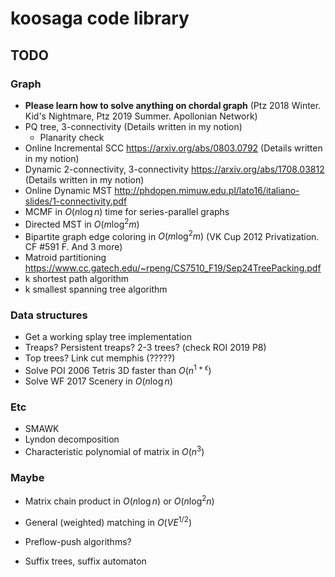 # koosaga code library

## TODO

### Graph

* **Please learn how to solve anything on chordal graph** (Ptz 2018 Winter. Kid's Nightmare, Ptz 2019 Summer. Apollonian Network)
* PQ tree, 3-connectivity (Details written in my notion)
  * Planarity check
* Online Incremental SCC https://arxiv.org/abs/0803.0792 (Details written in my notion)
* Dynamic 2-connectivity, 3-connectivity https://arxiv.org/abs/1708.03812 (Details written in my notion)
* Online Dynamic MST http://phdopen.mimuw.edu.pl/lato16/italiano-slides/1-connectivity.pdf
* MCMF in $O(n \log n)$ time for series-parallel graphs
* Directed MST in $O(m\log^2 m)$ 
* Bipartite graph edge coloring in $O(m \log ^2 m)$ (VK Cup 2012 Privatization. CF #591 F. And 3 more)
* Matroid partitioning https://www.cc.gatech.edu/~rpeng/CS7510_F19/Sep24TreePacking.pdf
* k shortest path algorithm
* k smallest spanning tree algorithm

### Data structures

* Get a working splay tree implementation
* Treaps? Persistent treaps? 2-3 trees? (check ROI 2019 P8)
* Top trees? Link cut memphis (?????)
* Solve POI 2006 Tetris 3D faster than $O(n^{1 + \epsilon})$
* Solve WF 2017 Scenery in $O(n\log n)$

### Etc

* SMAWK
* Lyndon decomposition
* Characteristic polynomial of matrix in $O(n^3)$

### Maybe

* Matrix chain product in $O(n \log n)$ or $O(n\log^2 n)$ 

* General (weighted) matching in $O(VE^{1/2})$

* Preflow-push algorithms? 

* Suffix trees, suffix automaton

  